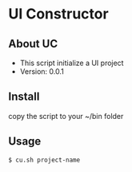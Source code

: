 # UI Constructor
## About UC
* This script initialize a UI project
* Version: 0.0.1

## Install
copy the script to your ~/bin folder

## Usage
```
$ cu.sh project-name
```
